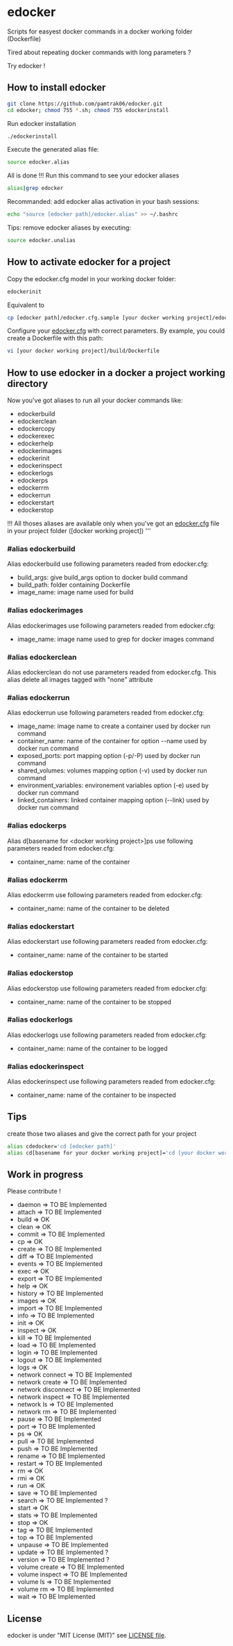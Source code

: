 # edocker
Scripts for easyest docker commands in a docker working folder (Dockerfile)

Tired about repeating docker commands with long parameters ?

Try edocker !

## How to install edocker
```bash
git clone https://github.com/pamtrak06/edocker.git
cd edocker; chmod 755 *.sh; chmod 755 edockerinstall
```

Run edocker installation
```bash
./edockerinstall
```

Execute the generated alias file:
```bash
source edocker.alias
```

All is done !!! Run this command to see your edocker aliases
```bash
alias|grep edocker
```

Recommanded: add edocker alias activation in your bash sessions:
```bash
echo "source [edocker path]/edocker.alias" >> ~/.bashrc
```

Tips: remove edocker aliases by executing:
```bash
source edocker.unalias
```

## How to activate edocker for a project

Copy the edocker.cfg model in your working docker folder:
```bash
edockerinit 
```
Equivalent to 
```bash
cp [edocker path]/edocker.cfg.sample [your docker working project]/edocker.cfg
```

Configure your [edocker.cfg](https://github.com/pamtrak06/edocker/blob/master/edocker.cfg.sample) with correct parameters.
By example, you could create a Dockerfile with this path:
```bash
vi [your docker working project]/build/Dockerfile
```

## How to use edocker in a docker a project working directory
Now you've got aliases to run all your docker commands like:
- edockerbuild
- edockerclean
- edockercopy
- edockerexec
- edockerhelp
- edockerimages
- edockerinit
- edockerinspect
- edockerlogs
- edockerps
- edockerrm
- edockerrun
- edockerstart
- edockerstop

!!! All thoses aliases are available only when you've got an [edocker.cfg](https://github.com/pamtrak06/edocker/blob/master/edocker.cfg.sample) file in your project folder ([docker working project]) '''

### #alias edockerbuild
Alias edockerbuild use following parameters readed from edocker.cfg:
- build_args: give build_args option to docker build command 
- build_path: folder containing Dockerfile
- image_name: image name used for build

### #alias edockerimages
Alias edockerimages use following parameters readed from edocker.cfg:
- image_name: image name used to grep for docker images command 

### #alias edockerclean
Alias edockerclean do not use parameters readed from edocker.cfg.
This alias delete all images tagged with "none" attribute

### #alias edockerrun
Alias edockerrun use following parameters readed from edocker.cfg:
- image_name: image name to create a container used by docker run command
- container_name: name of the container for option --name used by docker run command
- exposed_ports: port mapping option (-p/-P) used by docker run command
- shared_volumes: volumes mapping option (-v) used by docker run command
- environment_variables: environement variables option (-e) used by docker run command
- linked_containers: linked container mapping option (--link) used by docker run command

### #alias edockerps
Alias d[basename for \<docker working project\>]ps use following parameters readed from edocker.cfg:
- container_name: name of the container

### #alias edockerrm
Alias edockerrm use following parameters readed from edocker.cfg:
- container_name: name of the container to be deleted

### #alias edockerstart
Alias edockerstart use following parameters readed from edocker.cfg:
- container_name: name of the container to be started
 
### #alias edockerstop
Alias edockerstop use following parameters readed from edocker.cfg:
- container_name: name of the container to be stopped

### #alias edockerlogs
Alias edockerlogs use following parameters readed from edocker.cfg:
- container_name: name of the container to be logged 

### #alias edockerinspect
Alias edockerinspect use following parameters readed from edocker.cfg:
- container_name: name of the container to be inspected 

## Tips
create those two aliases and give the correct path for your project
```bash
alias cdedocker='cd [edocker path]'
alias cd[basename for your docker working project]='cd [your docker working project]'
```
## Work in progress
Please contribute !

- daemon               => TO BE Implemented
- attach               => TO BE Implemented
- build                => OK
- clean                => OK
- commit               => TO BE Implemented
- cp                   => OK
- create               => TO BE Implemented
- diff                 => TO BE Implemented
- events               => TO BE Implemented
- exec                 => OK
- export               => TO BE Implemented
- help                 => OK
- history              => TO BE Implemented
- images               => OK
- import               => TO BE Implemented
- info                 => TO BE Implemented
- init                 => OK
- inspect              => OK
- kill                 => TO BE Implemented
- load                 => TO BE Implemented
- login                => TO BE Implemented
- logout               => TO BE Implemented
- logs                 => OK
- network connect      => TO BE Implemented
- network create       => TO BE Implemented
- network disconnect   => TO BE Implemented
- network inspect      => TO BE Implemented
- network ls           => TO BE Implemented
- network rm           => TO BE Implemented
- pause                => TO BE Implemented
- port                 => TO BE Implemented
- ps                   => OK
- pull                 => TO BE Implemented
- push                 => TO BE Implemented
- rename               => TO BE Implemented
- restart              => TO BE Implemented
- rm                   => OK
- rmi                  => OK
- run                  => OK
- save                 => TO BE Implemented
- search               => TO BE Implemented ?
- start                => OK
- stats                => TO BE Implemented
- stop                 => OK
- tag                  => TO BE Implemented
- top                  => TO BE Implemented
- unpause              => TO BE Implemented
- update               => TO BE Implemented ?
- version              => TO BE Implemented ?
- volume create        => TO BE Implemented
- volume inspect       => TO BE Implemented
- volume ls            => TO BE Implemented
- volume rm            => TO BE Implemented
- wait                 => TO BE Implemented

## License
edocker is under  "MIT License (MIT)" see [LICENSE file](https://github.com/pamtrak06/edocker/blob/master/LICENSE).
